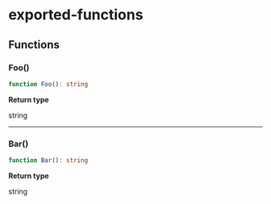 # exported-functions

## Functions

### Foo()

```typescript
function Foo(): string
```

**Return type**

string


----------

### Bar()

```typescript
function Bar(): string
```

**Return type**

string


